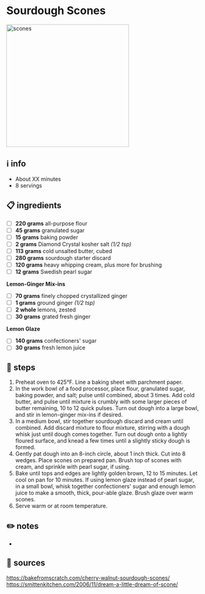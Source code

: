 # Sourdough Scones
<img src="https://d1yfn1dfres2va.cloudfront.net/010/8a/b8/8ab87dde7d27226d45046a2b1bcc713f_social01.jpg" alt="scones" width="320"/>  

## ℹ️ info
* About XX minutes  
* 8 servings  

## 📋 ingredients
- [ ] **220	grams**	all-purpose flour
- [ ] **45	grams**	granulated sugar
- [ ] **15	grams**	baking powder
- [ ] **2	grams**	Diamond Crystal kosher salt *(1/2 tsp)*
- [ ] **113	grams**	cold unsalted butter, cubed
- [ ] **280	grams**	sourdough starter discard
- [ ] **120	grams**	heavy whipping cream, plus more for brushing
- [ ] **12	grams**	Swedish pearl sugar

**Lemon-Ginger Mix-ins**  

- [ ] **70	grams**	finely chopped crystallized ginger
- [ ] **1	grams**	ground ginger *(1/2 tsp)*
- [ ] **2	whole**	lemons, zested
- [ ] **30	grams**	grated fresh ginger

**Lemon Glaze**  

- [ ] **140	grams**	confectioners' sugar
- [ ] **30	grams**	fresh lemon juice

## 🔪 steps
1. Preheat oven to 425°F. Line a baking sheet with parchment paper.
2. In the work bowl of a food processor, place flour, granulated sugar, baking powder, and salt; pulse until combined, about 3 times. Add cold butter, and pulse until mixture is crumbly with some larger pieces of butter remaining, 10 to 12 quick pulses. Turn out dough into a large bowl, and stir in lemon-ginger mix-ins if desired.
3. In a medium bowl, stir together sourdough discard and cream until combined. Add discard mixture to flour mixture, stirring with a dough whisk just until dough comes together. Turn out dough onto a lightly floured surface, and knead a few times until a slightly sticky dough is formed.
4. Gently pat dough into an 8-inch circle, about 1 inch thick. Cut into 8 wedges. Place scones on prepared pan. Brush top of scones with cream, and sprinkle with pearl sugar, if using.
5. Bake until tops and edges are lightly golden brown, 12 to 15 minutes. Let cool on pan for 10 minutes. If using lemon glaze instead of pearl sugar, in a small bowl, whisk together confectioners' sugar and enough lemon juice to make a smooth, thick, pour-able glaze. Brush glaze over warm scones.
6. Serve warm or at room temperature.

## ✏️ notes
* 

## 🔗 sources
https://bakefromscratch.com/cherry-walnut-sourdough-scones/  
https://smittenkitchen.com/2006/11/dream-a-little-dream-of-scone/  
